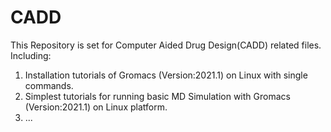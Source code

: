 # CADD
This Repository is set for Computer Aided Drug Design(CADD) related files.
Including:
  1. Installation tutorials of Gromacs (Version:2021.1) on Linux with single commands.
  2. Simplest tutorials for running basic MD Simulation with Gromacs (Version:2021.1) on Linux platform.
  3. ...
